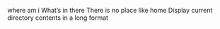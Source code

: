 where am i
What’s in there
There is no place like home
Display current directory contents in a long format
